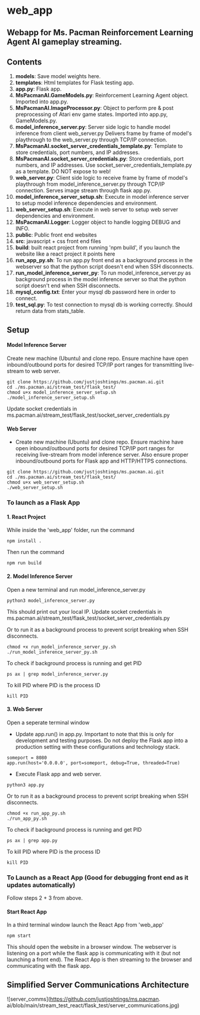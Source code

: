 # web_app

## Webapp for Ms. Pacman Reinforcement Learning Agent AI gameplay streaming.

## Contents
1. **models**: Save model weights here.
2. **templates**: Html templates for Flask testing app.
3. **app.py**: Flask app.
4. **MsPacmanAI.GameModels.py**: Reinforcement Learning Agent object. Imported into app.py.
5. **MsPacmanAI.ImageProcessor.py**: Object to perform pre & post preprocessing of Atari env game states. Imported into app.py, GameModels.py.
6. **model_inference_server.py**: Server side logic to handle model inference from client web_server.py Delivers frame by frame of model's playthrough to the web_server.py through TCP/IP connection.
7. **MsPacmanAI.socket_server_credentials_template.py**: Template to store credentials, port numbers, and IP addresses.
8. **MsPacmanAI.socket_server_credentials.py**: Store credentials, port numbers, and IP addresses. Use socket_server_credentials_template.py as a template. DO NOT expose to web!
9. **web_server.py**: Client side logic to receive frame by frame of model's playthrough from model_inference_server.py through TCP/IP connection. Serves image stream through flask app.py.
10. **model_inference_server_setup.sh**: Execute in model inference server to setup model inference dependencies and environment.
11. **web_server_setup.sh**: Execute in web server to setup web server dependencies and environment.
12. **MsPacmanAI.Logger**: Logger object to handle logging DEBUG and INFO.
13. **public**: Public front end websites
14. **src**: javascript + css front end files
15. **build**: built react project from running 'npm build', if you launch the website like a react project it 
    points here
16. **run_app_py.sh**: To run app.py front end as a background process in the webserver so that the python script doesn't end when SSH disconnects.
17. **run_model_inference_server_py**: To run model_inference_server.py as background process in the model inference server so that the python script doesn't end when SSH disconnects.
18. **mysql_config.txt**: Enter your mysql db password here in order to connect.
19. **test_sql.py**: To test connection to mysql db is working correctly. Should return data from stats_table.

## Setup
#### Model Inference Server
Create new machine (Ubuntu) and clone repo. Ensure machine have open inbound/outbound ports for desired TCP/IP port ranges for transmitting live-stream to web server. 

```
git clone https://github.com/justjoshtings/ms.pacman.ai.git
cd ./ms.pacman.ai/stream_test/flask_test/
chmod u+x model_inference_server_setup.sh
./model_inference_server_setup.sh
```

Update socket credentials in ms.pacman.ai/stream_test/flask_test/socket_server_credentials.py

#### Web Server
* Create new machine (Ubuntu) and clone repo. Ensure machine have open inbound/outbound ports for desired TCP/IP port ranges for receiving live-stream from model inference server. Also ensure proper inbound/outbound ports for Flask app and HTTP/HTTPS connections.

```
git clone https://github.com/justjoshtings/ms.pacman.ai.git
cd ./ms.pacman.ai/stream_test/flask_test/
chmod u+x web_server_setup.sh
./web_server_setup.sh
```

### To launch as a Flask App

#### 1. React Project  
While inside the 'web_app' folder, run the command
```
npm install .
```  
Then run the command 
```
npm run build
```


#### 2. Model Inference Server
Open a new terminal and run model_inference_server.py

```
python3 model_inference_server.py
```

This should print out your local IP.
Update socket credentials in ms.pacman.ai/stream_test/flask_test/socket_server_credentials.py

Or to run it as a background process to prevent script breaking when SSH disconnects.
```
chmod +x run_model_inference_server_py.sh
./run_model_inference_server_py.sh
```

To check if background process is running and get PID
```
ps ax | grep model_inference_server.py
```

To kill PID where PID is the process ID
```
kill PID
```

#### 3. Web Server
Open a seperate terminal window

* Update app.run() in app.py. Important to note that this is only for development and testing purposes. Do not deploy the Flask app into a production setting with these configurations and technology stack.
```
someport = 8080
app.run(host='0.0.0.0', port=someport, debug=True, threaded=True)
```

* Execute Flask app and web server.
```
python3 app.py
```

Or to run it as a background process to prevent script breaking when SSH disconnects.
```
chmod +x run_app_py.sh
./run_app_py.sh
```

To check if background process is running and get PID
```
ps ax | grep app.py
```

To kill PID where PID is the process ID
```
kill PID
```
### To Launch as a React App (Good for debugging front end as it updates automatically)
Follow steps 2 + 3 from above.

#### Start React App  
In a third terminal window launch the React App from 'web_app'
```
npm start
```  
This should open the website in a browser window.
The webserver is listening on a port while the flask app is communicating with it (but not launching a front end).
The React App is then streaming to the browser and communicating with the flask app.

## Simplified Server Communications Architecture
![server_comms](https://github.com/justjoshtings/ms.pacman.
ai/blob/main/stream_test_react/flask_test/server_communications.jpg)
